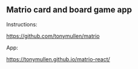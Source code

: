 ## Matrio card and board game app

Instructions:

https://github.com/tonymullen/matrio

App:

https://tonymullen.github.io/matrio-react/
